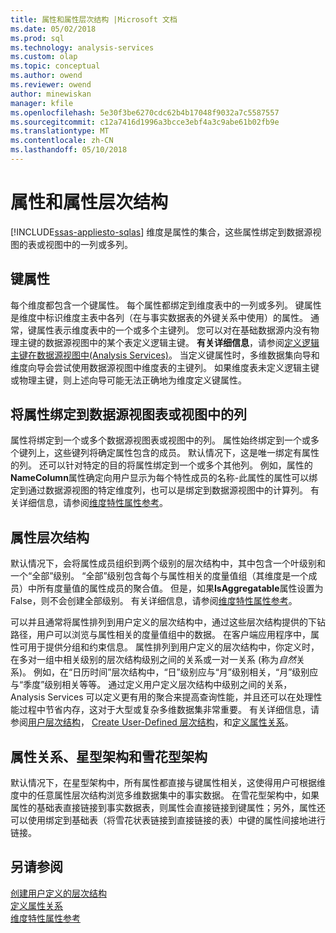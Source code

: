 ```yaml
---
title: 属性和属性层次结构 |Microsoft 文档
ms.date: 05/02/2018
ms.prod: sql
ms.technology: analysis-services
ms.custom: olap
ms.topic: conceptual
ms.author: owend
ms.reviewer: owend
author: minewiskan
manager: kfile
ms.openlocfilehash: 5e30f3be6270cdc62b4b17048f9032a7c5587557
ms.sourcegitcommit: c12a7416d1996a3bcce3ebf4a3c9abe61b02fb9e
ms.translationtype: MT
ms.contentlocale: zh-CN
ms.lasthandoff: 05/10/2018
---
```

# <a name="attributes-and-attribute-hierarchies"></a>属性和属性层次结构
[!INCLUDE[ssas-appliesto-sqlas](../../includes/ssas-appliesto-sqlas.md)]
  维度是属性的集合，这些属性绑定到数据源视图的表或视图中的一列或多列。  
  
## <a name="key-attribute"></a>键属性  
 每个维度都包含一个键属性。 每个属性都绑定到维度表中的一列或多列。 键属性是维度中标识维度主表中各列（在与事实数据表的外键关系中使用）的属性。 通常，键属性表示维度表中的一个或多个主键列。 您可以对在基础数据源内没有物理主键的数据源视图中的某个表定义逻辑主键。 **有关详细信息**，请参阅[定义逻辑主键在数据源视图中&#40;Analysis Services&#41;](../../analysis-services/multidimensional-models/define-logical-primary-keys-in-a-data-source-view-analysis-services.md)。 当定义键属性时，多维数据集向导和维度向导会尝试使用数据源视图中维度表的主键列。 如果维度表未定义逻辑主键或物理主键，则上述向导可能无法正确地为维度定义键属性。  
  
## <a name="binding-an-attribute-to-columns-in-data-source-view-tables-or-views"></a>将属性绑定到数据源视图表或视图中的列  
 属性将绑定到一个或多个数据源视图表或视图中的列。 属性始终绑定到一个或多个键列上，这些键列将确定属性包含的成员。 默认情况下，这是唯一绑定有属性的列。 还可以针对特定的目的将属性绑定到一个或多个其他列。 例如，属性的**NameColumn**属性确定向用户显示为每个特性成员的名称-此属性的属性可以绑定到通过数据源视图的特定维度列，也可以是绑定到数据源视图中的计算列。 有关详细信息，请参阅[维度特性属性参考](../../analysis-services/multidimensional-models/dimension-attribute-properties-reference.md)。  
  
## <a name="attribute-hierarchies"></a>属性层次结构  
 默认情况下，会将属性成员组织到两个级别的层次结构中，其中包含一个叶级别和一个“全部”级别。 “全部”级别包含每个与属性相关的度量值组（其维度是一个成员）中所有度量值的属性成员的聚合值。 但是，如果**IsAggregatable**属性设置为 False，则不会创建全部级别。 有关详细信息，请参阅[维度特性属性参考](../../analysis-services/multidimensional-models/dimension-attribute-properties-reference.md)。  
  
 可以并且通常将属性排列到用户定义的层次结构中，通过这些层次结构提供的下钻路径，用户可以浏览与属性相关的度量值组中的数据。 在客户端应用程序中，属性可用于提供分组和约束信息。 属性排列到用户定义的层次结构中，你定义时，在多对一组中相关级别的层次结构级别之间的关系或一对一关系 (称为*自然*关系)。 例如，在“日历时间”层次结构中，“日”级别应与“月”级别相关，“月”级别应与“季度”级别相关等等。 通过定义用户定义层次结构中级别之间的关系，Analysis Services 可以定义更有用的聚合来提高查询性能，并且还可以在处理性能过程中节省内存，这对于大型或复杂多维数据集非常重要。 有关详细信息，请参阅[用户层次结构](../../analysis-services/multidimensional-models-olap-logical-dimension-objects/user-hierarchies.md)， [Create User-Defined 层次结构](../../analysis-services/multidimensional-models/user-defined-hierarchies-create.md)，和[定义属性关系](../../analysis-services/multidimensional-models/attribute-relationships-define.md)。  
  
## <a name="attribute-relationships-star-schemas-and-snowflake-schemas"></a>属性关系、星型架构和雪花型架构  
 默认情况下，在星型架构中，所有属性都直接与键属性相关，这使得用户可根据维度中的任意属性层次结构浏览多维数据集中的事实数据。 在雪花型架构中，如果属性的基础表直接链接到事实数据表，则属性会直接链接到键属性；另外，属性还可以使用绑定到基础表（将雪花状表链接到直接链接的表）中键的属性间接地进行链接。  
  
## <a name="see-also"></a>另请参阅  
 [创建用户定义的层次结构](../../analysis-services/multidimensional-models/user-defined-hierarchies-create.md)   
 [定义属性关系](../../analysis-services/multidimensional-models/attribute-relationships-define.md)   
 [维度特性属性参考](../../analysis-services/multidimensional-models/dimension-attribute-properties-reference.md)  
  
  
